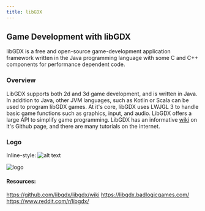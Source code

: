 ```yaml
---
title: libGDX
---
```


## Game Development with libGDX

libGDX is a free and open-source game-development application framework written in the Java programming language with some C and C++ components for performance dependent code.

### Overview
LibGDX supports both 2d and 3d game development, and is written in Java. In addition to Java, other JVM languages, such as Kotlin or Scala can be used to program libGDX games. At it's core, libGDX uses LWJGL 3 to handle basic game functions such as graphics, input, and audio. LibGDX offers a large API to simplify game programming. LibGDX has an informative [wiki](https://github.com/libgdx/libgdx/wiki) on it's Github page, and there are many tutorials on the internet.

### Logo 

Inline-style: 
![alt text](http://libgdx.badlogicgames.com/img/logo.png "Logo libGDX")

![logo](http://libgdx.badlogicgames.com/img/logo.png)


#### Resources:

https://github.com/libgdx/libgdx/wiki
https://libgdx.badlogicgames.com/
https://www.reddit.com/r/libgdx/
